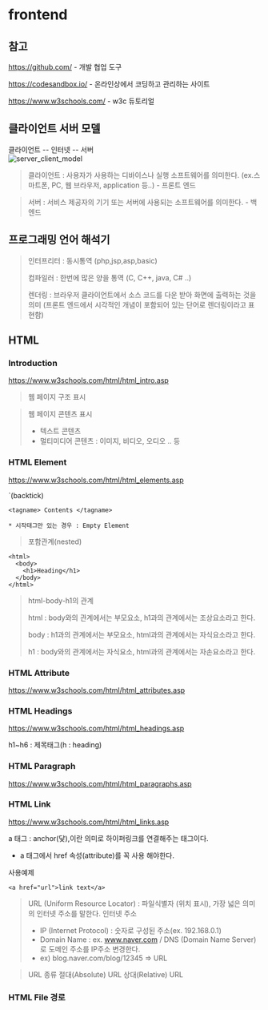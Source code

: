 # frontend

## 참고 

https://github.com/ - 개발 협업 도구 

https://codesandbox.io/ - 온라인상에서 코딩하고 관리하는 사이트 

https://www.w3schools.com/ - w3c 듀토리얼

## 클라이언트 서버 모델

클라이언트 -- 인터넷 -- 서버   
<img src="https://ko.wikipedia.org/wiki/%ED%81%B4%EB%9D%BC%EC%9D%B4%EC%96%B8%ED%8A%B8_%EC%84%9C%EB%B2%84_%EB%AA%A8%EB%8D%B8#/media/%ED%8C%8C%EC%9D%BC:Client-server-model.svg" alt="server_client_model">


> 클라이언트 : 사용자가 사용하는 디바이스나 실행 소프트웨어를 의미한다.   (ex.스마트폰, PC, 웹 브라우저, application 등..) - 프론트 엔드

> 서버 : 서비스 제공자의 기기 또는 서버에 사용되는 소프트웨어를 의미한다. - 백엔드


## 프로그래밍 언어 해석기

> 인터프리터 : 동시통역 (php,jsp,asp,basic)
>
> 컴파일러 : 한번에 많은 양을 통역 (C, C++, java, C# ..)
>
> 렌더링 : 브라우저 클라이언트에서 소스 코드를 다운 받아 화면에 출력하는 것을 의미 (프론트 엔드에서 시각적인 개념이 포함되어 있는 단어로 렌더링이라고 표현함) 


## HTML

### Introduction

https://www.w3schools.com/html/html_intro.asp

> 웹 페이지 구조 표시

> 웹 페이지 콘텐츠 표시 
> - 텍스트 콘텐츠
> - 멀티미디어 콘텐츠 : 이미지, 비디오, 오디오 .. 등

### HTML Element

https://www.w3schools.com/html/html_elements.asp


`(backtick)
```
<tagname> Contents </tagname>

* 시작태그만 있는 경우 : Empty Element
```

> 포함관계(nested)
```
<html> 
  <body>
    <h1>Heading</h1>
  </body>
</html>
```

> html-body-h1의 관계
> 
> html : body와의 관계에서는 부모요소, h1과의 관계에서는 조상요소라고 한다.
> 
> body : h1과의 관계에서는 부모요소, html과의 관계에서는 자식요소라고 한다.
> 
> h1 : body와의 관계에서는 자식요소, html과의 관계에서는 자손요소라고 한다.


### HTML Attribute

https://www.w3schools.com/html/html_attributes.asp


### HTML Headings

https://www.w3schools.com/html/html_headings.asp

h1~h6 : 제목태그(h : heading)

### HTML Paragraph

https://www.w3schools.com/html/html_paragraphs.asp

### HTML Link

https://www.w3schools.com/html/html_links.asp

a 태그 : anchor(닻),이란 의미로 하이퍼링크를 연결해주는 태그이다.
 - a 태그에서 href 속성(attribute)를 꼭 사용 해야한다. 

사용예제
```
<a href="url">link text</a>
```

> URL (Uniform Resource Locator) : 파일식별자 (위치 표시), 가장 넓은 의미의 인터넷 주소를 말한다. 
> 인터넷 주소
> - IP (Internet Protocol) : 숫자로 구성된 주소(ex. 192.168.0.1)
> - Domain Name : ex. www.naver.com / DNS (Domain Name Server)로 도메인 주소를 IP주소 변경한다.
> - ex) blog.naver.com/blog/12345 => URL 

> URL 종류 
> 절대(Absolute) URL
> 상대(Relative) URL 

### HTML File 경로


